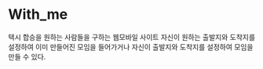 # With_me

택시 합승을 원하는 사람들을 구하는 웹모바일 사이트
자신이 원하는 출발지와 도착지를 설정하여 이미 만들어진 모임을 들어가거나
자신이 출발지와 도착지를 설정하여 모임을 만들 수 있다.
